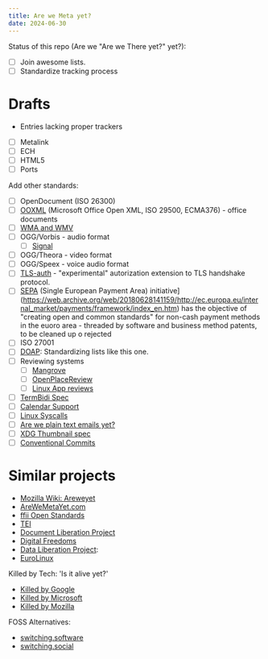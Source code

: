 ```yaml
---
title: Are we Meta yet?
date: 2024-06-30
---
```


Status of this repo (Are we "Are we There yet?" yet?):
- [ ] Join awesome lists.
- [ ] Standardize tracking process

# Drafts

- Entries lacking proper trackers
- [ ] Metalink
- [ ] ECH
- [ ] HTML5
- [ ] Ports

Add other standards:
- [ ] OpenDocument (ISO 26300)
- [ ] [OOXML](https://web.archive.org/web/20180628141159/http://www.noooxml.org/) (Microsoft Office Open XML, ISO 29500, ECMA376) - office documents
- [ ] [WMA and WMV](https://web.archive.org/web/20180628141159/http://wiki.debianforum.de/OffenerBriefEUStreamingEn)
- [ ] OGG/Vorbis - audio format
	- [ ] [Signal](https://github.com/signalapp/Signal-iOS/issues/5771)
- [ ] OGG/Theora - video format
- [ ] OGG/Speex - voice audio format
- [ ] [TLS-auth](https://web.archive.org/web/20180628141159/http://www.fsf.org/news/oppose-tls-authz-standard.html) - "experimental" autorization extension to TLS handshake protocol.
- [ ] [SEPA](https://web.archive.org/web/20180628141159/http://www.philadelphiafed.org/files/wps/2007/wp07-20.pdf) (Single European Payment Area) initiative](https://web.archive.org/web/20180628141159/http://ec.europa.eu/internal_market/payments/framework/index_en.htm) has
	the objective of "creating open and common standards" for non-cash payment
	methods in the euoro area - threaded by software and business method
	patents, to be cleaned up o rejected
- [ ] ISO 27001
- [ ] [DOAP](https://github.com/ewilderj/doap/wiki): Standardizing lists like this one.
- [ ] Reviewing systems
	- [ ] [Mangrove](https://mangrove.reviews/standard)
	- [ ] [OpenPlaceReview](https://github.com/OpenPlaceReviews/opendb)
	- [ ] [Linux App reviews](https://discuss.kde.org/t/17476)
- [ ] [TermBidi Spec](https://terminal-wg.pages.freedesktop.org/bidi/)
- [ ] [Calendar Support](https://github.com/unicode-cldr/cldr-core/blob/218129a0ead6f82b1b7e4c146e4264f3b475c303/supplemental/calendarPreferenceData.json)
- [ ] [Linux Syscalls](https://syscalls.mebeim.net/?table=x86/64/x64/latest)
- [ ] [Are we plain text emails yet?](https://useplaintext.email/)
- [ ] [XDG Thumbnail spec](https://specifications.freedesktop.org/thumbnail-spec/latest/)
- [ ] [Conventional Commits](https://www.conventionalcommits.org/en/v1.0.0/)

# Similar projects
- [Mozilla Wiki: Areweyet](https://wiki.mozilla.org/Areweyet)
- [AreWeMetaYet.com](http://arewemetayet.com/)
- [ffii Open Standards](https://web.archive.org/web/20180628141159/https://action.ffii.org/openstandards)
- [TEI](https://tei-c.org/)
- [Document Liberation Project](https://www.documentliberation.org/)
- [Digital Freedoms](https://digitalfreedoms.org/en/dfd)
- [Data Liberation Project](https://www.data-liberation-project.org/):
- [EuroLinux](http://www.eurolinux.org/)

Killed by Tech: 'Is it alive yet?'
- [Killed by Google](https://killedbygoogle.com/)
- [Killed by Microsoft](https://killedbymicrosoft.info/)
- [Killed by Mozilla](https://killedbymozilla.com/)

FOSS Alternatives:
- [switching.software](https://codeberg.org/swiso/website)
- [switching.social](https://web.archive.org/web/20190915101437/https://switching.social/)
